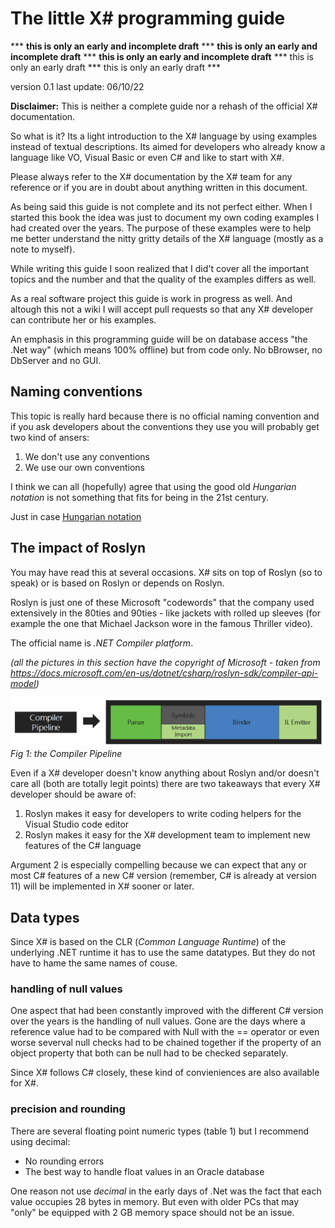 ﻿# The little X# programming guide

*** **this is only an early and incomplete draft** *** **this is only an early and incomplete draft**  *** **this is only an early and incomplete draft**  *** this is only an early draft *** this is only an early draft *** 

version 0.1
last update: 06/10/22

**Disclaimer:** This is neither a complete guide nor a rehash of the official X# documentation.

So what is it? Its a light introduction to the X# language by using examples instead of textual descriptions. Its aimed for developers who already know a language like VO, Visual Basic or even C# and like to start with X#.

Please always refer to the X# documentation by the X# team for any reference or if you are in doubt about anything written in this document.

As being said this guide is not complete and its not perfect either. When I started this book the idea was just to document my own coding examples I had created over the years. The purpose of these examples were to help me better understand the nitty gritty details of the X# language (mostly as a note to myself).

While writing this guide I soon realized that I did't cover all the important topics and the number and that the quality of the examples differs as well.

As a real software project this guide is work in progress as well. And altough this not a wiki I will accept pull requests so that any X# developer can contribute her or his examples.

An emphasis in this programming guide will be on database access "the .Net way" (which means 100% offline) but from code only. No bBrowser, no DbServer and no GUI.

## Naming conventions

This topic is really hard because there is no official naming convention and if you ask developers about the conventions they use you will probably get two kind of ansers:

1. We don't use any conventions
2. We use our own conventions

I think we can all (hopefully) agree that using the good old _Hungarian notation_ is not something that fits for being in the 21st century.

Just in case [Hungarian notation](https://en.wikipedia.org/wiki/Hungarian_notation)

## The impact of Roslyn

You may have read this at several occasions. X# sits on top of Roslyn (so to speak) or is based on Roslyn or depends on Roslyn.

Roslyn is just one of these Microsoft "codewords" that the company used extensively in the 80ties and 90ties - like jackets with rolled up sleeves (for example the one that Michael Jackson wore in the famous Thriller video).

The official name is *.NET Compiler platform*.

*(all the pictures in this section have the copyright of Microsoft - taken from https://docs.microsoft.com/en-us/dotnet/csharp/roslyn-sdk/compiler-api-model)*

![Alt Roslyn part 1](images/Roslyn01.png "the Compiler Pipeline")
*Fig 1: the Compiler Pipeline*

Even if a X# developer doesn't know anything about Roslyn and/or doesn't care all (both are totally legit points) there are two takeaways that every X# developer should be aware of:

1. Roslyn makes it easy for developers to write coding helpers for the Visual Studio code editor
2. Roslyn makes it easy for the X# development team to implement new features of the C# language

Argument 2 is especially compelling because we can expect that any or most C# features of a new C# version (remember, C# is already at version 11) will be implemented in X# sooner or later.

## Data types

Since X# is based on the CLR (_Common Language Runtime_) of the underlying .NET runtime it has to use the same datatypes. But they do not have to hame the same names of couse.

### handling of null values
One aspect that had been constantly improved with the different C# version over the years is the handling of null values. Gone are the days where a reference value had to be compared with Null with the == operator or even worse severval null checks had to be chained together if the property of an object property that both can be null had to be checked separately.

Since X# follows C# closely, these kind of convieniences are also available for X#.

### precision and rounding

There are several floating point numeric types (table 1) but I recommend using decimal:

- No rounding errors
- The best way to handle float values in an Oracle database

One reason not use _decimal_ in the early days of .Net was the fact that each value occupies 28 bytes in memory. But even with older PCs that may "only" be equipped with 2 GB memory space should not be an issue.

